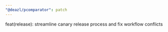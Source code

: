 ```yaml
---
"@deazl/pcomparator": patch
---
```


feat(release): streamline canary release process and fix workflow conflicts
